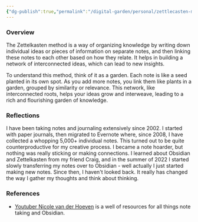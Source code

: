 ```yaml
---
{"dg-publish":true,"permalink":"/digital-garden/personal/zettlecasten-method/","updated":"2023-12-08T17:31:15.000-07:00"}
---
```


### Overview

The Zettelkasten method is a way of organizing knowledge by writing down individual ideas or pieces of information on separate notes, and then linking these notes to each other based on how they relate. It helps in building a network of interconnected ideas, which can lead to new insights.

To understand this method, think of it as a garden. Each note is like a seed planted in its own spot. As you add more notes, you link them like plants in a garden, grouped by similarity or relevance. This network, like interconnected roots, helps your ideas grow and interweave, leading to a rich and flourishing garden of knowledge.

### Reflections

I have been taking notes and journaling extensively since 2002. I started with paper journals, then migrated to Evernote where, since 2008, I have collected a whopping 5,000+ individual notes. This turned out to be quite counterproductive for my creative process. I became a note hoarder, but nothing was really sticking or making connections. I learned about Obsidian and Zettelkasten from my friend Craig, and in the summer of 2022 I started slowly transferring my notes over to Obsidian - well actually I just started making new notes. Since then, I haven't looked back. It really has changed the way I gather my thoughts and think about thinking.

### References
- [Youtuber Nicole van der Hoeven](https://www.youtube.com/@nicolevdh) is a well of resources for all things note taking and Obsidian. 